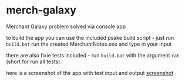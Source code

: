 # merch-galaxy

Merchant Galaxy problem solved via console app

to build the app you can use the included psake build script - just run `build.bat`
run the created MerchantNotes.exe and type in your input

there are also fixie tests included - run `build.bat` with the argument `rat` (short for run all tests)

here is a screenshot of the app with test input and output
[screenshot](https://ibb.co/iy2EDG)